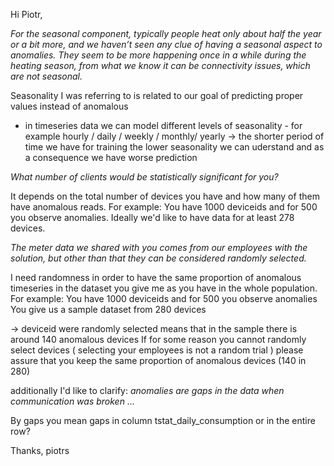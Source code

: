 Hi Piotr,

*For the seasonal component, typically people heat only about half the year or a bit more, and we haven’t seen any clue of having a seasonal aspect to anomalies. They seem to be more happening once in a while during the heating season, from what we know it can be connectivity issues, which are not seasonal.*

Seasonality I was referring to is related to our goal of predicting proper values instead of anomalous
- in timeseries data  we can model different levels of seasonality - for example hourly / daily / weekly / monthly/ yearly 
	-> the shorter period of time we have for training the lower seasonality we can uderstand and as a consequence we have worse prediction
	
*What number of clients would be statistically significant for you?*

It depends on the total number of devices you have and how many of them have anomalous reads. 
For example: 
You have 1000 deviceids and for 500 you observe anomalies.
Ideally we'd like to have data for at least 278 devices.

*The meter data we shared with you comes from our employees with the solution, but other than that they can be considered randomly selected.*

I need randomness in order to have the same proportion of anomalous timeseries in the dataset you give me as you have in the whole population. 
For example: 
You have 1000 deviceids and for 500 you observe anomalies 
You give us a sample dataset from 280 devices

-> deviceid were randomly selected means that in the sample there is around 140 anomalous devices 
If for some reason you cannot randomly select devices ( selecting your employees is not a random trial ) please assure that you keep the same proportion of anomalous devices (140 in 280)

additionally I'd like to clarify:
*anomalies are gaps in the data when communication was broken ...*

By gaps you mean gaps in column tstat_daily_consumption or in the entire row?


Thanks,
piotrs